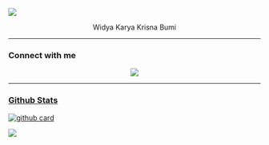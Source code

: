 
<a href="https://youtube.com/c/YuzzuKamiyaka"><img align="center" height="auto" src="https://avatars.githubusercontent.com/u/93090124?v=4"/></a>

<p align="center">
Widya Karya Krisna Bumi
</p>


------

### Connect with me 
<p align="center">
  <a href="https://instagram.com/osis_sonesu"><img src="https://img.shields.io/badge/Instagram-E4405F?style=for-the-badge&logo=instagram&logoColor=white"/> 

------
 
### Github Stats 

![github card](https://github-readme-stats.vercel.app/api?username=osonesu&show_icons=true&theme=radical)

![](https://github-profile-summary-cards.vercel.app/api/cards/profile-details?username=osonesu&theme=monokai)
